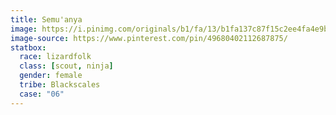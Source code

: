 ```yaml
---
title: Semu'anya
image: https://i.pinimg.com/originals/b1/fa/13/b1fa137c87f15c2ee4fa4e9b3449984e.jpg
image-source: https://www.pinterest.com/pin/49680402112687875/
statbox:
  race: lizardfolk
  class: [scout, ninja]
  gender: female
  tribe: Blackscales
  case: "06"
---
```

